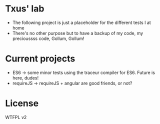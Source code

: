 Txus' lab
=========

- The following project is just a placeholder for the different tests I at home
- There's no other purpose but to have a backup of my code, my precioussss code, Gollum, Gollum!

Current projects
================
- ES6 -> some minor tests using the traceur compiler for ES6. Future is here, dudes!
- requireJS -> requireJS + angular are good friends, or not?

License
=======
WTFPL v2

